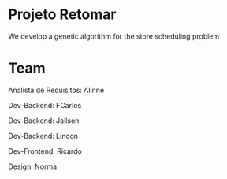 # Projeto Retomar

We develop a genetic algorithm for the store scheduling problem

# Team

Analista de Requisitos: Alinne

Dev-Backend: FCarlos

Dev-Backend: Jailson

Dev-Backend: Lincon

Dev-Frontend: Ricardo

Design: Norma
